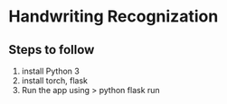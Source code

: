 # Handwriting Recognization

## Steps to follow

1. install Python 3
2. install torch, flask
3. Run the app using > python flask run

